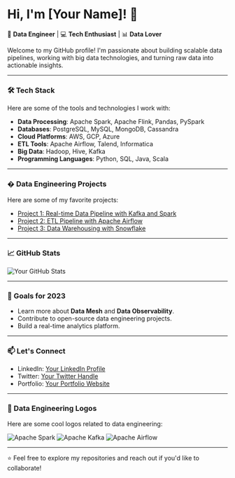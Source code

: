 # Hi, I'm [Your Name]! 👋

🚀 **Data Engineer** | 💻 **Tech Enthusiast** | 📊 **Data Lover**

Welcome to my GitHub profile! I'm passionate about building scalable data pipelines, working with big data technologies, and turning raw data into actionable insights.

---

### 🛠️ Tech Stack
Here are some of the tools and technologies I work with:

- **Data Processing**: Apache Spark, Apache Flink, Pandas, PySpark
- **Databases**: PostgreSQL, MySQL, MongoDB, Cassandra
- **Cloud Platforms**: AWS, GCP, Azure
- **ETL Tools**: Apache Airflow, Talend, Informatica
- **Big Data**: Hadoop, Hive, Kafka
- **Programming Languages**: Python, SQL, Java, Scala

---

### � Data Engineering Projects
Here are some of my favorite projects:

- [Project 1: Real-time Data Pipeline with Kafka and Spark](https://github.com/your-username/project-1)
- [Project 2: ETL Pipeline with Apache Airflow](https://github.com/your-username/project-2)
- [Project 3: Data Warehousing with Snowflake](https://github.com/your-username/project-3)

---

### 📈 GitHub Stats
![Your GitHub Stats](https://github-readme-stats.vercel.app/api?username=<your-username>&show_icons=true&theme=radical)

---

### 🎯 Goals for 2023
- Learn more about **Data Mesh** and **Data Observability**.
- Contribute to open-source data engineering projects.
- Build a real-time analytics platform.

---

### 📫 Let's Connect
- LinkedIn: [Your LinkedIn Profile](https://www.linkedin.com/in/your-profile/)
- Twitter: [Your Twitter Handle](https://twitter.com/your-handle)
- Portfolio: [Your Portfolio Website](https://your-portfolio.com)

---

### 🎨 Data Engineering Logos
Here are some cool logos related to data engineering:

![Apache Spark](https://upload.wikimedia.org/wikipedia/commons/f/f3/Apache_Spark_logo.svg)
![Apache Kafka](https://upload.wikimedia.org/wikipedia/commons/0/0c/Apache_kafka-icon.svg)
![Apache Airflow](https://upload.wikimedia.org/wikipedia/commons/d/de/AirflowLogo.png)

---

⭐️ Feel free to explore my repositories and reach out if you'd like to collaborate!
